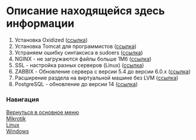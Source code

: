 # Описание находящейся здесь информации

1. Установка Oxidized ([ссылка](oxidized.md))
1. Установка Tomcat для программистов ([ссылка](nginx_tomcat.md))
1. Устраняем ошибку синтаксиса в sudoers ([ссылка](error_sudoers.md))
1. NGINX - не загружаются файлы больше 1Мб ([ссылка](upload_nginx_proxy.md))
1. SSL - настройка разных серверов (Linux) ([ссылка](ssl_servers.md))
1. ZABBIX - Обновление сервера с версии 5.4 до версии 6.0.x ([ссылка](zabbix_update_6x.md))
1. Расширение раздела на виртуальной машине без LVM ([ссылка](ext_part_with_LVM.md))
1. PostgreSQL - обновление до версии 14 ([ссылка](postgres_update_14.md))

### Навигация
[Вернуться в основное меню](../README.md)
<br> [Mikrotik](../mikrotik/README.md)
<br> [Linux](../linux/README.md)
<br> [Windows](../windows/README.md)
